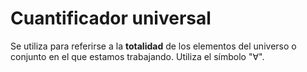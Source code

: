 # Cuantificador universal
Se utiliza para referirse a la **totalidad** de los elementos del universo o conjunto en el que estamos trabajando. Utiliza el símbolo "$\forall$".